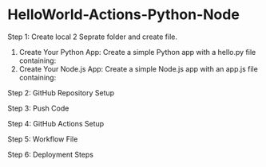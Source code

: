 # HelloWorld-Actions-Python-Node
Step 1: Create local 2 Seprate folder and create file.
1) Create Your Python App:
   Create a simple Python app with a hello.py file containing:
3) Create Your Node.js App:
   Create a simple Node.js app with an app.js file containing:


Step 2: GitHub Repository Setup   

Step 3: Push Code 


Step 4: GitHub Actions Setup


Step 5: Workflow File


Step 6: Deployment Steps


